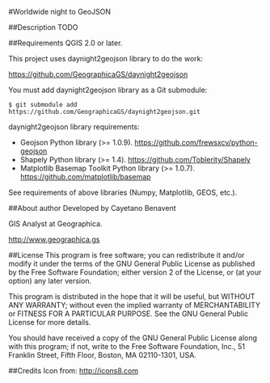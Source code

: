 #Worldwide night to GeoJSON

##Description
TODO

##Requirements
QGIS 2.0 or later.

This project uses daynight2geojson library to do the work:

https://github.com/GeographicaGS/daynight2geojson

You must add daynight2geojson library as a Git submodule:

```
$ git submodule add https://github.com/GeographicaGS/daynight2geojson.git
```

daynight2geojson library requirements:

- Geojson Python library (>= 1.0.9). https://github.com/frewsxcv/python-geojson
- Shapely Python library (>= 1.4). https://github.com/Toblerity/Shapely
- Matplotlib Basemap Toolkit Python library (>= 1.0.7). https://github.com/matplotlib/basemap

See requirements of above libraries (Numpy, Matplotlib, GEOS, etc.).


##About author
Developed by Cayetano Benavent

GIS Analyst at Geographica.

http://www.geographica.gs


##License
This program is free software; you can redistribute it and/or modify
it under the terms of the GNU General Public License as published by
the Free Software Foundation; either version 2 of the License, or
(at your option) any later version.

This program is distributed in the hope that it will be useful,
but WITHOUT ANY WARRANTY; without even the implied warranty of
MERCHANTABILITY or FITNESS FOR A PARTICULAR PURPOSE.  See the
GNU General Public License for more details.

You should have received a copy of the GNU General Public License
along with this program; if not, write to the Free Software
Foundation, Inc., 51 Franklin Street, Fifth Floor, Boston,
MA 02110-1301, USA.


##Credits
Icon from:
http://icons8.com
